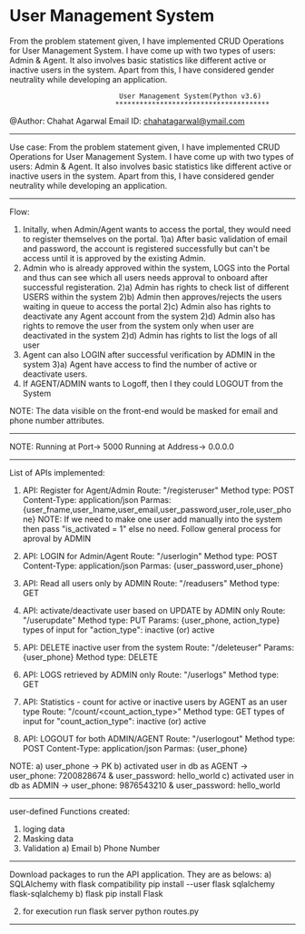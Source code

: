 # User Management System
From the problem statement given, I have implemented CRUD Operations for User Management System. I have come up with two types of users: Admin &amp; Agent. It also involves basic statistics like different active or inactive users in the system. Apart from this, I have considered gender neutrality while developing an application.

                               User Management System(Python v3.6)
                              **************************************
                              
@Author: Chahat Agarwal
Email ID: chahatagarwal@ymail.com

**********************************************************************************
Use case:
From the problem statement given, I have implemented CRUD Operations for User Management System. 
I have come up with two types of users: Admin & Agent. It also involves basic statistics like different active or inactive users in the system.
Apart from this, I have considered gender neutrality while developing an application.

**********************************************************************************
Flow:
1) Initally, when Admin/Agent wants to access the portal, they would need to register themselves on the portal.
   1)a) After basic validation of email and password, the account is registered successfully but can't be access until it is approved by the existing Admin. 
2) Admin who is already approved within the system, LOGS into the Portal and thus can see which all users needs approval to onboard after successful registeration.
   2)a) Admin has rights to check list of different USERS within the system 
   2)b) Admin then approves/rejects the users waiting in queue to access the portal
   2)c) Admin also has rights to deactivate any Agent account from the system
   2)d) Admin also has rights to remove the user from the system only when user are deactivated in the system
   2)d) Admin has rights to list the logs of all user
3) Agent can also LOGIN after successful verification by ADMIN in the system
   3)a) Agent have access to find the number of active or deactivate users.
4) If AGENT/ADMIN wants to Logoff, then I they could LOGOUT from the System

NOTE:
The data visible on the front-end would be masked for email and phone number attributes. 

***********************************************************************************
NOTE:
Running at Port-> 5000
Running at Address-> 0.0.0.0

************************************************************************************
List of APIs implemented:

1) API: Register for Agent/Admin
   Route: "/registeruser"
   Method type: POST 
   Content-Type: application/json
   Parmas: {user_fname,user_lname,user_email,user_password,user_role,user_phone}
   NOTE:
   If we need to make one user add manually into the system then pass "is_activated = 1" else no need. Follow general process for aproval by ADMIN
   
2) API: LOGIN for Admin/Agent
   Route: "/userlogin"
   Method type: POST 
   Content-Type: application/json
   Parmas: {user_password,user_phone}

3) API: Read all users only by ADMIN
   Route: "/readusers"
   Method type: GET

4) API: activate/deactivate user based on UPDATE by ADMIN only
   Route: "/userupdate"
   Method type: PUT
   Params: {user_phone, action_type}
   types of input for "action_type": inactive (or) active

5) API: DELETE inactive user from the system
   Route: "/deleteuser"
   Params: {user_phone}
   Method type: DELETE

6) API: LOGS retrieved by ADMIN only
   Route: "/userlogs"
   Method type: GET

7) API: Statistics - count for active or inactive users by AGENT as an user type
   Route: "/count/<count_action_type>"
   Method type: GET 
   types of input for "count_action_type": inactive (or) active

8) API: LOGOUT for both ADMIN/AGENT
   Route: "/userlogout"
   Method type: POST 
   Content-Type: application/json
   Parmas: {user_phone}
 
 NOTE: 
a) user_phone -> PK
b) activated user in db as AGENT -> user_phone: 7200828674 & user_password: hello_world
c) activated user in db as ADMIN -> user_phone: 9876543210 & user_password: hello_world

******************************************************************************
user-defined Functions created:
1) loging data
2) Masking data
3) Validation
   a) Email
   b) Phone Number

******************************************************************************
Download packages to run the API application. They are as belows:
a)  SQLAlchemy with flask compatibility
    pip install --user flask sqlalchemy flask-sqlalchemy
b) flask
   pip install Flask

2) for execution run flask server
python routes.py

*******************************************************************************
